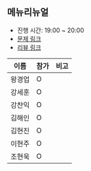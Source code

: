 ## 메뉴리뉴얼
- 진행 시간: 19:00 ~ 20:00
- [문제 링크](https://programmers.co.kr/learn/courses/30/lessons/72411)
- [리뷰 링크]()

|이름|참가|비고|
|-----|------|-----|
|왕경업|O||
|강세훈|O||
|강찬익|O||
|김해인|O||
|김현진|O||
|이현주|O||
|조현욱|O||

